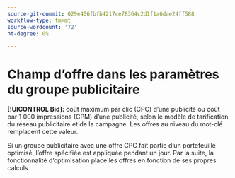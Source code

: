 ```yaml
---
source-git-commit: 029e406fbfb4217ce78364c2d1f1a6dae24ff588
workflow-type: tm+mt
source-wordcount: '72'
ht-degree: 0%

---
```

# Champ d’offre dans les paramètres du groupe publicitaire

**[!UICONTROL Bid]:** coût maximum par clic (CPC) d’une publicité ou coût par 1 000 impressions (CPM) d’une publicité, selon le modèle de tarification du réseau publicitaire et de la campagne. Les offres au niveau du mot-clé remplacent cette valeur.

Si un groupe publicitaire avec une offre CPC fait partie d’un portefeuille optimisé, l’offre spécifiée est appliquée pendant un jour. Par la suite, la fonctionnalité d’optimisation place les offres en fonction de ses propres calculs.
